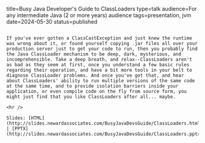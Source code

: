 title=Busy Java Developer's Guide to ClassLoaders
type=talk
audience=For any intermediate Java (2 or more years) audience
tags=presentation, jvm
date=2024-05-30
status=published
~~~~~~

If you've ever gotten a ClassCastException and just knew the runtime was wrong about it, or found yourself copying .jar files all over your production server just to get your code to run, then you probably find the Java ClassLoader mechanism to be deep, dark, mysterious, and incomprehensible. Take a deep breath, and relax--ClassLoaders aren't as bad as they seem at first, once you understand a few basic rules regarding their operation, and have a bit more tools in your belt to diagnose ClassLoader problems. And once you've got that, and hear about ClassLoaders' ability to run multiple versions of the same code at the same time, and to provide isolation barriers inside your application, or even compile code on the fly from source form, you might just find that you like ClassLoaders after all... maybe.
    
<hr />

Slides: [HTML](http://slides.newardassociates.com/BusyJavaDevsGuide/ClassLoaders.html) | [PPTX](http://slides.newardassociates.com/BusyJavaDevsGuide/ClassLoaders.pptx)
